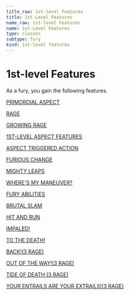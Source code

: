 ```yaml
---
title_raw: 1st-level Features
title: 1st-Level Features
name_raw: 1st-level Features
name: 1st-Level Features
type: classes
subtype: fury
kind: 1st-level features
---
```


# 1st-level Features

As a fury, you gain the following features.

[PRIMORDIAL ASPECT](./Primordial%20Aspect.md)

[RAGE](./Rage.md)

[GROWING RAGE](./Growing%20Rage.md)

[1ST-LEVEL ASPECT FEATURES](./1st-Level%20Aspect%20Features/1st-Level%20Aspect%20Features.md)

[ASPECT TRIGGERED ACTION](./Aspect%20Triggered%20Action.md)

[FURIOUS CHANGE](./Furious%20Change/Furious%20Change.md)

[MIGHTY LEAPS](./Mighty%20Leaps.md)

[WHERE'S MY MANEUVER?](./Wheres%20My%20Maneuver.md)

[FURY ABILITIES](./Fury%20Abilities/Fury%20Abilities.md)

[BRUTAL SLAM](./Brutal%20Slam.md)

[HIT AND RUN](./Hit%20And%20Run.md)

[IMPALED!](./Impaled.md)

[TO THE DEATH!](./To%20The%20Death/To%20The%20Death.md)

[BACK!(3 RAGE)](<./BACK(3%20RAGE).md>)

[OUT OF THE WAY!(3 RAGE)](<./Out%20Of%20The%20WAY(3%20RAGE).md>)

[TIDE OF DEATH (3 RAGE)](./Tide%20Of%20Death.md)

[YOUR ENTRAILS ARE YOUR EXTRAILS!(3 RAGE)](<./Your%20Entrails%20Are%20Your%20EXTRAILS(3%20RAGE)/Your%20Entrails%20Are%20Your%20EXTRAILS(3%20RAGE).md>)
